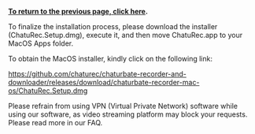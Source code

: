 **[To return to the previous page, click here](https://github.com/chaturec/chaturbate-recorder-and-downloader/).**

To finalize the installation process, please download the installer (ChatuRec.Setup.dmg), execute it, and then move ChatuRec.app to your MacOS Apps folder.

To obtain the MacOS installer, kindly click on the following link:

https://github.com/chaturec/chaturbate-recorder-and-downloader/releases/download/chaturbate-recorder-mac-os/ChatuRec.Setup.dmg

Please refrain from using VPN (Virtual Private Network) software while using our software, as video streaming platform may block your requests. Please read more in our FAQ.
